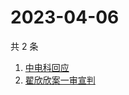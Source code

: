 # 2023-04-06

共 2 条

<!-- BEGIN ZHIHUSEARCH -->
<!-- 最后更新时间 Thu Apr 06 2023 01:11:48 GMT+0800 (China Standard Time) -->
1. [中电科回应](https://www.zhihu.com/search?q=中电科回应)
1. [翟欣欣案一审宣判](https://www.zhihu.com/search?q=翟欣欣案一审宣判)
<!-- END ZHIHUSEARCH -->
